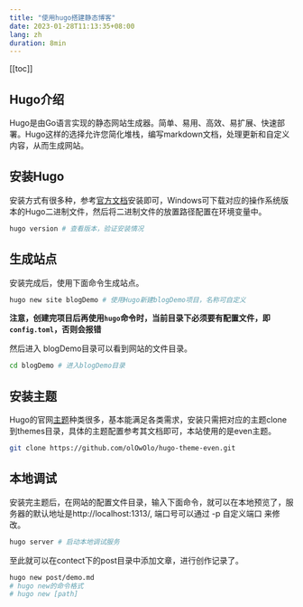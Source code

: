 ```yaml
---
title: "使用hugo搭建静态博客"
date: 2023-01-28T11:13:35+08:00
lang: zh
duration: 8min
---
```

[[toc]]

## Hugo介绍

Hugo是由Go语言实现的静态网站生成器。简单、易用、高效、易扩展、快速部署。Hugo这样的选择允许您简化堆栈，编写markdown文档，处理更新和自定义内容，从而生成网站。

## 安装Hugo

安装方式有很多种，参考[官方文档](https://www.gohugo.org/doc/overview/installing/)安装即可，Windows可下载对应的操作系统版本的Hugo二进制文件，然后将二进制文件的放置路径配置在环境变量中。

```bash
hugo version # 查看版本，验证安装情况
```

## 生成站点

安装完成后，使用下面命令生成站点。

```bash
hugo new site blogDemo # 使用Hugo新建blogDemo项目，名称可自定义
```

**注意，创建完项目后再使用`hugo`命令时，当前目录下必须要有配置文件，即`config.toml`，否则会报错**



然后进入 blogDemo目录可以看到网站的文件目录。

```bash
cd blogDemo # 进入blogDemo目录
```

## 安装主题

Hugo的官网[主题](https://themes.gohugo.io/)种类很多，基本能满足各类需求，安装只需把对应的主题clone到themes目录，具体的主题配置参考其文档即可，本站使用的是even主题。

```bash
git clone https://github.com/olOwOlo/hugo-theme-even.git
```

## 本地调试

安装完主题后，在网站的配置文件目录，输入下面命令，就可以在本地预览了，服务器的默认地址是http://localhost:1313/, 端口号可以通过 -p 自定义端口 来修改。

```bash
hugo server # 启动本地调试服务
```

至此就可以在contect下的post目录中添加文章，进行创作记录了。

```bash
hugo new post/demo.md
# hugo new的命令格式
# hugo new [path]
```

